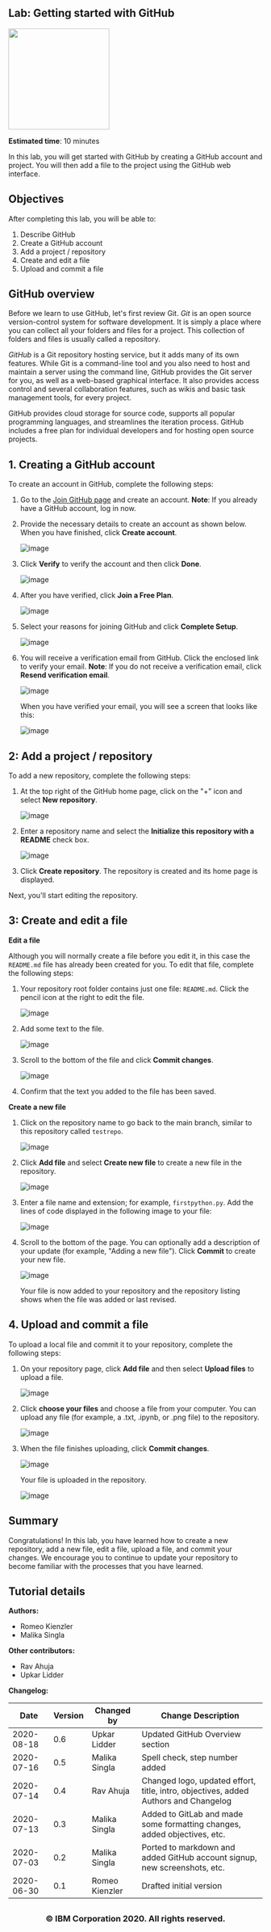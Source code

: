 ## Lab: Getting started with GitHub

<img src="https://cf-courses-data.s3.us.cloud-object-storage.appdomain.cloud/IBMDeveloperSkillsNetwork-CD0101EN-SkillsNetwork/labs/GitHubLabs/images/IDSNlogo.png" width="200" height="200">

**Estimated time**: 10 minutes

In this lab, you will get started with GitHub by creating a GitHub account and project. You will then add a file to the project using the GitHub web interface.

## Objectives

After completing this lab, you will be able to:

1.  Describe GitHub
2.  Create a GitHub account
3.  Add a project / repository
4.  Create and edit a file
5.  Upload and commit a file

## GitHub overview

Before we learn to use GitHub, let's first review Git. *Git* is an open source version-control system for software development. It is simply a place where you can collect all your folders and files for a project. This collection of folders and files is usually called a repository.

*GitHub* is a Git repository hosting service, but it adds many of its own features. While Git is a command-line tool and you also need to host and maintain a server using the command line, GitHub provides the Git server for you, as well as a web-based graphical interface. It also provides access control and several collaboration features, such as wikis and basic task management tools, for every project.

GitHub provides cloud storage for source code, supports all popular programming languages, and streamlines the iteration process. GitHub includes a free plan for individual developers and for hosting open source projects.

## 1. Creating a GitHub account

To create an account in GitHub, complete the following steps:

1.  Go to the [Join GitHub page](https://github.com/join) and create an account. **Note**: If you already have a GitHub account, log in now.

2.  Provide the necessary details to create an account as shown below. When you have finished, click **Create account**.

    ![image](https://cf-courses-data.s3.us.cloud-object-storage.appdomain.cloud/IBM-DS0105EN-Coursera/labs/GitHub/images/Create_account.PNG)

3.  Click **Verify** to verify the account and then click **Done**.

    ![image](https://cf-courses-data.s3.us.cloud-object-storage.appdomain.cloud/IBM-DS0105EN-Coursera/labs/GitHub/images/Verify.PNG "Verify")

4.  After you have verified, click **Join a Free Plan**.

    ![image](https://cf-courses-data.s3.us.cloud-object-storage.appdomain.cloud/IBM-DS0105EN-Coursera/labs/GitHub/images/JoinFreePlan.PNG "Join Free Plan")

5.  Select your reasons for joining GitHub and click **Complete Setup**.

    ![image](https://cf-courses-data.s3.us.cloud-object-storage.appdomain.cloud/IBM-DS0105EN-Coursera/labs/GitHub/images/CompleteSetup.PNG "Complete Setup")

6.  You will receive a verification email from GitHub. Click the enclosed link to verify your email. **Note**: If you do not receive a verification email, click **Resend verification email**.

    ![image](https://cf-courses-data.s3.us.cloud-object-storage.appdomain.cloud/IBM-DS0105EN-Coursera/labs/GitHub/images/VerifyEmailAddress.PNG "Verify Email Address")

    When you have verified your email, you will see a screen that looks like this:

    ![image](https://cf-courses-data.s3.us.cloud-object-storage.appdomain.cloud/IBM-DS0105EN-Coursera/labs/GitHub/images/EmailVerfied.png "Email Verified")

## 2: Add a project / repository

To add a new repository, complete the following steps:

1.  At the top right of the GitHub home page, click on the "+" icon and select **New repository**.

    ![image](https://cf-courses-data.s3.us.cloud-object-storage.appdomain.cloud/IBM-DS0105EN-Coursera/labs/GitHub/images/Create_repo.png "New Repo")

2.  Enter a repository name and select the **Initialize this repository with a README** check box.

    ![image](https://cf-courses-data.s3.us.cloud-object-storage.appdomain.cloud/IBM-DS0105EN-Coursera/labs/GitHub/images/Repo_details.png "Repo Details")

3.  Click **Create repository**. The repository is created and its home page is displayed.

Next, you'll start editing the repository.

## 3: Create and edit a file

**Edit a file**

Although you will normally create a file before you edit it, in this case the `README.md` file has already been created for you. To edit that file, complete the following steps:

1.  Your repository root folder contains just one file: `README.md`. Click the pencil icon at the right to edit the file.

    ![image](https://cf-courses-data.s3.us.cloud-object-storage.appdomain.cloud/IBM-DS0105EN-Coursera/labs/GitHub/images/Edit_file.png "Edit File")

2.  Add some text to the file.

    ![image](https://cf-courses-data.s3.us.cloud-object-storage.appdomain.cloud/IBM-DS0105EN-Coursera/labs/GitHub/images/Add_text.png "Add Text")

3.  Scroll to the bottom of the file and click **Commit changes**.

    ![image](https://cf-courses-data.s3.us.cloud-object-storage.appdomain.cloud/IBM-DS0105EN-Coursera/labs/GitHub/images/Commit.png "Commit")

4.  Confirm that the text you added to the file has been saved.

**Create a new file**

1.  Click on the repository name to go back to the main branch, similar to this repository called `testrepo`.

    ![image](https://cf-courses-data.s3.us.cloud-object-storage.appdomain.cloud/IBM-DS0105EN-Coursera/labs/GitHub/images/Add_file1.png "Add_file1")

2.  Click **Add file** and select **Create new file** to create a new file in the repository.

    ![image](https://cf-courses-data.s3.us.cloud-object-storage.appdomain.cloud/IBM-DS0105EN-Coursera/labs/GitHub/images/Create_new_file.png "Create New File")

3.  Enter a file name and extension; for example, `firstpython.py`. Add the lines of code displayed in the following image to your file:

    ![image](https://cf-courses-data.s3.us.cloud-object-storage.appdomain.cloud/IBM-DS0105EN-Coursera/labs/GitHub/images/Add_filename.png "Add filename")

4.  Scroll to the bottom of the page. You can optionally add a description of your update (for example, "Adding a new file"). Click **Commit** to create your new file.

    ![image](https://cf-courses-data.s3.us.cloud-object-storage.appdomain.cloud/IBM-DS0105EN-Coursera/labs/GitHub/images/commit_newfile.png "Commit New file")

    Your file is now added to your repository and the repository listing shows when the file was added or last revised.

## 4. Upload and commit a file

To upload a local file and commit it to your repository, complete the following steps:

1.  On your repository page, click **Add file** and then select **Upload files** to upload a file.

    ![image](https://cf-courses-data.s3.us.cloud-object-storage.appdomain.cloud/IBM-DS0105EN-Coursera/labs/GitHub/images/upload.png "Upload")

2.  Click **choose your files** and choose a file from your computer. You can upload any file (for example, a .txt, .ipynb, or .png file) to the repository.

    ![image](https://cf-courses-data.s3.us.cloud-object-storage.appdomain.cloud/IBM-DS0105EN-Coursera/labs/GitHub/images/select_files.png "Select files")

3.  When the file finishes uploading, click **Commit changes**.

    ![image](https://cf-courses-data.s3.us.cloud-object-storage.appdomain.cloud/IBM-DS0105EN-Coursera/labs/GitHub/images/commit_upload.png "Commit Uplaod")

    Your file is uploaded in the repository.

    ![image](https://cf-courses-data.s3.us.cloud-object-storage.appdomain.cloud/IBM-DS0105EN-Coursera/labs/GitHub/images/check_change.png "Check change")

## Summary

Congratulations! In this lab, you have learned how to create a new repository, add a new file, edit a file, upload a file, and commit your changes. We encourage you to continue to update your repository to become familiar with the processes that you have learned.

## Tutorial details

**Authors:**

*   Romeo Kienzler
*   Malika Singla

**Other contributors:**

*   Rav Ahuja
*   Upkar Lidder

**Changelog:**

| Date       | Version | Changed by     | Change Description                                                                  |
| ---------- | ------- | -------------- | ----------------------------------------------------------------------------------- |
| 2020-08-18 | 0.6     | Upkar Lidder   | Updated GitHub Overview section                                                     |
| 2020-07-16 | 0.5     | Malika Singla  | Spell check, step number added                                                      |
| 2020-07-14 | 0.4     | Rav Ahuja      | Changed logo, updated effort, title, intro, objectives, added Authors and Changelog |
| 2020-07-13 | 0.3     | Malika Singla  | Added to GitLab and made some formatting changes, added objectives, etc.            |
| 2020-07-03 | 0.2     | Malika Singla  | Ported to markdown and added GitHub account signup, new screenshots, etc.           |
| 2020-06-30 | 0.1     | Romeo Kienzler | Drafted initial version                                                             |

## <h3 align="center"> © IBM Corporation 2020. All rights reserved. <h3/>
